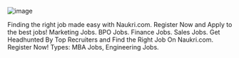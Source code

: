 ![image](https://github.com/rishabh535/Nuakri.com/assets/135207990/1a7b449d-4046-4e81-bc0e-d4254a453f3f)





Finding the right job made easy with Naukri.com. Register Now and Apply to the best jobs! Marketing Jobs. BPO Jobs. Finance Jobs. Sales Jobs. Get Headhunted By Top Recruiters and Find the Right Job On Naukri.com. Register Now! Types: MBA Jobs, Engineering Jobs.

